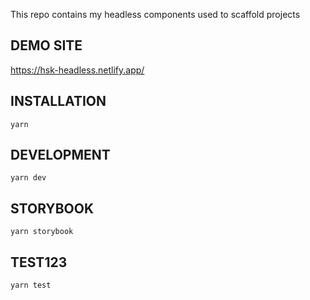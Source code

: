 This repo contains my headless components used to scaffold projects

## DEMO SITE

https://hsk-headless.netlify.app/

## INSTALLATION

`yarn`

## DEVELOPMENT

`yarn dev`

## STORYBOOK

`yarn storybook`

## TEST123

`yarn test`
